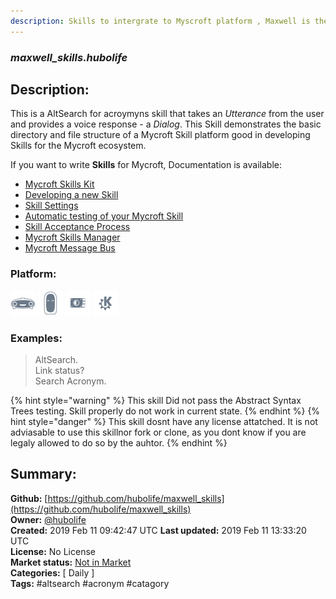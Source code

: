 ```yaml
---
description: Skills to intergrate to Myscroft platform , Maxwell is the project name
---
```


### _maxwell_skills.hubolife_  
## Description:  
This is a AltSearch for acroymyns skill that takes an _Utterance_ from the user and provides a voice response - a _Dialog_. This Skill demonstrates the basic directory and file structure of a Mycroft Skill platform good in developing Skills for the Mycroft ecosystem.

If you want to write **Skills** for Mycroft, Documentation is available:

* [Mycroft Skills Kit](https://mycroft.ai/documentation/skills/msk/)
* [Developing a new Skill](https://mycroft.ai/documentation/skills/introduction-developing-skills/)
* [Skill Settings](https://mycroft.ai/documentation/skills/skill-settings/)
* [Automatic testing of your Mycroft Skill](https://mycroft.ai/documentation/skills/automatic-testing/)
* [Skill Acceptance Process](https://mycroft.ai/documentation/skills/skills-acceptance-process/)
* [Mycroft Skills Manager](https://mycroft.ai/documentation/msm/)
* [Mycroft Message Bus](https://mycroft.ai/documentation/message-bus/)  
  
  
### Platform:  
 ![Mark I](../.gitbook/assets/mark-1-icon.png)  ![Mark II](../.gitbook/assets/mark-2-icon.png)  ![Picroft](../.gitbook/assets/picroft-icon.png)  ![plasmoid](../.gitbook/assets/kde.png)   
### Examples:  
> AltSearch.  
> Link status?  
> Search Acronym.  
  
{% hint style="warning" %}
This skill Did not pass the Abstract Syntax Trees testing. Skill properly do not work in current state.
{% endhint %}
{% hint style="danger" %}
This skill dosnt have any license attatched. It is not adviasable to use this skillnor fork or clone, as you dont know if you are legaly allowed to do so by the auhtor.
{% endhint %}
  
## Summary:  
**Github:** [https://github.com/hubolife/maxwell_skills](https://github.com/hubolife/maxwell_skills)  
**Owner:** [@hubolife](https://github.com/hubolife)  
**Created:** 2019 Feb 11 09:42:47 UTC  **Last updated:** 2019 Feb 11 13:33:20 UTC  
**License:** No License  
**Market status:** [Not in Market](https://market.mycroft.ai/skill/)  
**Categories:** [ Daily ]   
**Tags:** \#altsearch \#acronym \#catagory   
